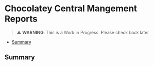 # Chocolatey Central Mangement Reports

> :warning: **WARNING**: This is a Work in Progress. Please check back later

<!-- TOC depthFrom:2 -->

- [Summary](#summary)

<!-- /TOC -->

## Summary

